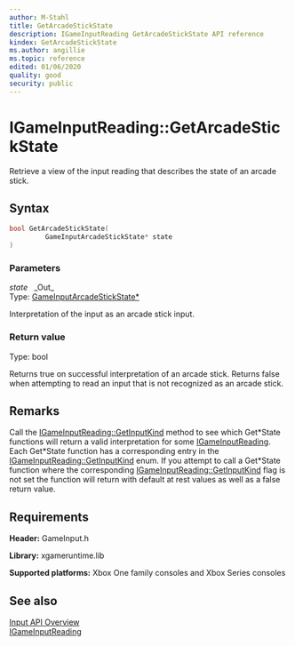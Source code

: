 ```yaml
---
author: M-Stahl
title: GetArcadeStickState
description: IGameInputReading GetArcadeStickState API reference
kindex: GetArcadeStickState
ms.author: angillie
ms.topic: reference
edited: 01/06/2020
quality: good
security: public
---
```


# IGameInputReading::GetArcadeStickState  

Retrieve a view of the input reading that describes the state of an arcade stick.  

## Syntax  
  
```cpp
bool GetArcadeStickState(  
         GameInputArcadeStickState* state  
)  
```  
  
### Parameters  
  
*state* &nbsp;&nbsp;\_Out\_  
Type: [GameInputArcadeStickState*](../../../structs/gameinputarcadestickstate.md)  

  
Interpretation of the input as an arcade stick input.  

  
### Return value  
Type: bool

Returns true on successful interpretation of an arcade stick. Returns false when attempting to read an input that is not recognized as an arcade stick.
  
## Remarks  
  
Call the [IGameInputReading::GetInputKind](igameinputreading_getinputkind.md) method to see which Get\*State functions will return a valid interpretation for some [IGameInputReading](../igameinputreading.md). Each Get\*State function has a corresponding entry in the [IGameInputReading::GetInputKind](igameinputreading_getinputkind.md) enum. If you attempt to call a Get\*State function where the corresponding [IGameInputReading::GetInputKind](igameinputreading_getinputkind.md) flag is not set the function will return with default at rest values as well as a false return value.
  
## Requirements  
  
**Header:** GameInput.h
  
**Library:** xgameruntime.lib
  
**Supported platforms:** Xbox One family consoles and Xbox Series consoles  
  
## See also  

[Input API Overview](../../../../../../input/overviews/input-overview.md)  
[IGameInputReading](../igameinputreading.md)  
  
  